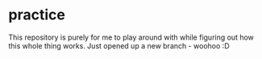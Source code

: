 # practice

This repository is purely for me to play around with while figuring out how this whole thing works.
Just opened up a new branch - woohoo :D
